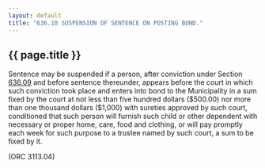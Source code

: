 ```yaml
---
layout: default 
title: "636.10 SUSPENSION OF SENTENCE ON POSTING BOND."
---
```


{{ page.title }}
----------------

Sentence may be suspended if a person, after conviction under Section
[636.09](310f28f4.html) and before sentence thereunder, appears before
the court in which such conviction took place and enters into bond to
the Municipality in a sum fixed by the court at not less than five
hundred dollars (\$500.00) nor more than one thousand dollars (\$1,000)
with sureties approved by such court, conditioned that such person will
furnish such child or other dependent with necessary or proper home,
care, food and clothing, or will pay promptly each week for such purpose
to a trustee named by such court, a sum to be fixed by it.

(ORC 3113.04)
